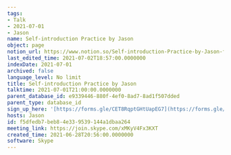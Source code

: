 ```yaml
---
tags:
- Talk
- 2021-07-01
- Jason
name: Self-introduction Practice by Jason
object: page
notion_url: https://www.notion.so/Self-introduction-Practice-by-Jason-f5dfedb7beb84e339539144a1dbaa264
last_edited_time: 2021-07-02T18:57:00.0000000
indexDate: 2021-07-01
archived: false
language_level: No limit
title: Self-introduction Practice by Jason
talktime: 2021-07-01T21:00:00.0000000
parent_database_id: e9339446-880f-4ef0-8ad7-8ad1f507dded
parent_type: database_id
sign_up_here: '[https://forms.gle/CET8RqptGHtUapEG7](https://forms.gle/CET8RqptGHtUapEG7)'
hosts: Jason
id: f5dfedb7-beb8-4e33-9539-144a1dbaa264
meeting_link: https://join.skype.com/xMKyV4Fx3KXT
created_time: 2021-06-28T20:56:00.0000000
software: Skype
---
```







